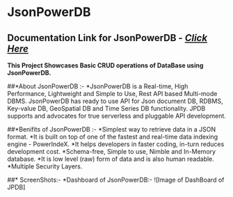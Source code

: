 # JsonPowerDB

## Documentation Link for JsonPowerDB - [*Click Here*](http://login2explore.com/jpdb/docs.html)

**This Project Showcases Basic CRUD operations of DataBase using JsonPowerDB.**

##*About JsonPowerDB :- 
    *JsonPowerDB is a Real-time, High Performance, Lightweight and Simple to Use, Rest API based Multi-mode DBMS. JsonPowerDB has ready to use API for Json document DB, 
    RDBMS, Key-value DB, GeoSpatial DB and Time Series DB functionality. JPDB supports and advocates for true serverless and pluggable API development.

##*Benifits of JsonPowerDB :- 
    *Simplest way to retrieve data in a JSON format.
    *It is built on top of one of the fastest and real-time data indexing engine - PowerIndeX.
    *It helps developers in faster coding, in-turn reduces development cost.
    *Schema-free, Simple to use, Nimble and In-Memory database.
    *It is low level (raw) form of data and is also human readable.
    *Multiple Security Layers.

##* ScreenShots:-
    *Dashboard of JsonPowerDB:-
    ![Image of DashBoard of JPDB]
